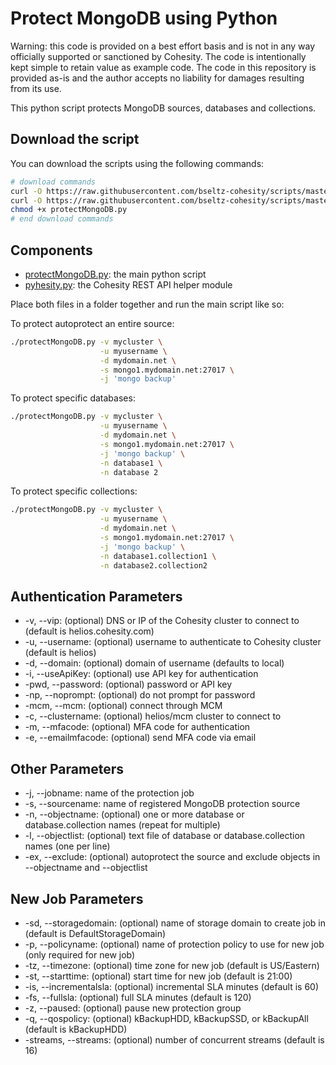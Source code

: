 # Protect MongoDB using Python

Warning: this code is provided on a best effort basis and is not in any way officially supported or sanctioned by Cohesity. The code is intentionally kept simple to retain value as example code. The code in this repository is provided as-is and the author accepts no liability for damages resulting from its use.

This python script protects MongoDB sources, databases and collections.

## Download the script

You can download the scripts using the following commands:

```bash
# download commands
curl -O https://raw.githubusercontent.com/bseltz-cohesity/scripts/master/python/protectMongoDB/protectMongoDB.py
curl -O https://raw.githubusercontent.com/bseltz-cohesity/scripts/master/python/pyhesity.py
chmod +x protectMongoDB.py
# end download commands
```

## Components

* [protectMongoDB.py](https://raw.githubusercontent.com/bseltz-cohesity/scripts/master/python/protectMongoDB/protectMongoDB.py): the main python script
* [pyhesity.py](https://raw.githubusercontent.com/bseltz-cohesity/scripts/master/python/pyhesity/pyhesity.py): the Cohesity REST API helper module

Place both files in a folder together and run the main script like so:

To protect autoprotect an entire source:

```bash
./protectMongoDB.py -v mycluster \
                    -u myusername \
                    -d mydomain.net \
                    -s mongo1.mydomain.net:27017 \
                    -j 'mongo backup'
```

To protect specific databases:

```bash
./protectMongoDB.py -v mycluster \
                    -u myusername \
                    -d mydomain.net \
                    -s mongo1.mydomain.net:27017 \
                    -j 'mongo backup' \
                    -n database1 \
                    -n database 2
```

To protect specific collections:

```bash
./protectMongoDB.py -v mycluster \
                    -u myusername \
                    -d mydomain.net \
                    -s mongo1.mydomain.net:27017 \
                    -j 'mongo backup' \
                    -n database1.collection1 \
                    -n database2.collection2
```

## Authentication Parameters

* -v, --vip: (optional) DNS or IP of the Cohesity cluster to connect to (default is helios.cohesity.com)
* -u, --username: (optional) username to authenticate to Cohesity cluster (default is helios)
* -d, --domain: (optional) domain of username (defaults to local)
* -i, --useApiKey: (optional) use API key for authentication
* -pwd, --password: (optional) password or API key
* -np, --noprompt: (optional) do not prompt for password
* -mcm, --mcm: (optional) connect through MCM
* -c, --clustername: (optional) helios/mcm cluster to connect to
* -m, --mfacode: (optional) MFA code for authentication
* -e, --emailmfacode: (optional) send MFA code via email

## Other Parameters

* -j, --jobname: name of the protection job
* -s, --sourcename: name of registered MongoDB protection source
* -n, --objectname: (optional) one or more database or database.collection names (repeat for multiple)
* -l, --objectlist: (optional) text file of database or database.collection names (one per line)
* -ex, --exclude: (optional) autoprotect the source and exclude objects in --objectname and --objectlist

## New Job Parameters

* -sd, --storagedomain: (optional) name of storage domain to create job in (default is DefaultStorageDomain)
* -p, --policyname: (optional) name of protection policy to use for new job (only required for new job)
* -tz, --timezone: (optional) time zone for new job (default is US/Eastern)
* -st, --starttime: (optional) start time for new job (default is 21:00)
* -is, --incrementalsla: (optional) incremental SLA minutes (default is 60)
* -fs, --fullsla: (optional) full SLA minutes (default is 120)
* -z, --paused: (optional) pause new protection group
* -q, --qospolicy: (optional) kBackupHDD, kBackupSSD, or kBackupAll (default is kBackupHDD)
* -streams, --streams: (optional) number of concurrent streams (default is 16)
